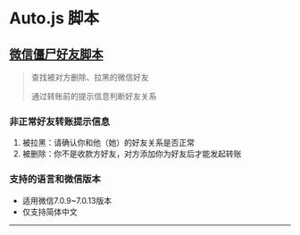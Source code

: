 # Auto.js 脚本

## [微信僵尸好友脚本](./we_chat_zombie_friends/)
> 查找被对方删除、拉黑的微信好友
>
> 通过转账前的提示信息判断好友关系

### 非正常好友转账提示信息
1. 被拉黑：请确认你和他（她）的好友关系是否正常
2. 被删除：你不是收款方好友，对方添加你为好友后才能发起转账

### 支持的语言和微信版本
* 适用微信7.0.9~7.0.13版本
* 仅支持简体中文
---------------------------------------------------------